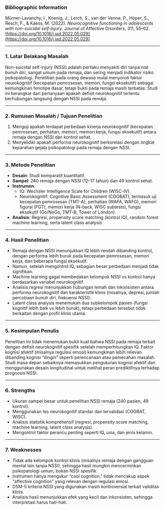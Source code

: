 ### Bibliographic Information

Mürner-Lavanchy, I., Koenig, J., Lerch, S., van der Venne, P., Höper, S., Resch, F., & Kaess, M. (2022). _Neurocognitive functioning in adolescents with non-suicidal self-injury._ Journal of Affective Disorders, 311, 55–62. [https://doi.org/10.1016/j.jad.2022.05.029](https://doi.org/10.1016/j.jad.2022.05.029)

---
### 1. Latar Belakang Masalah

Non-suicidal self-injury (NSSI) adalah perilaku menyakiti diri tanpa niat bunuh diri, sangat umum pada remaja, dan sering menjadi indikator risiko psikopatologi. Penelitian pada orang dewasa mulai menyoroti faktor neurokognitif (kecepatan pemrosesan, memori, fungsi eksekutif) sebagai kemungkinan fenotipe dasar, tetapi bukti pada remaja masih terbatas. Studi ini berangkat dari pertanyaan apakah defisit neurokognitif tertentu berhubungan langsung dengan NSSI pada remaja.

---
### 2. Rumusan Masalah / Tujuan Penelitian
1. Menguji apakah terdapat perbedaan kinerja neurokognitif (kecepatan pemrosesan, perhatian, memori, memori kerja, fungsi eksekutif) antara remaja dengan NSSI dan kontrol sehat.
2. Menyelidiki apakah performa neurokognitif berkorelasi dengan tingkat keparahan gejala psikopatologi pada remaja dengan NSSI.

---
### 3. Metode Penelitian
- **Desain**: Studi komparatif kuantitatif.
- **Sampel**: 240 remaja dengan NSSI (12–17 tahun) dan 49 kontrol sehat.
- **Instrumen**
    - IQ: Wechsler Intelligence Scale for Children (WISC-IV).
    - Neurokognitif: Cognitive Basic Assessment (COGBAT), termasuk uji kecepatan pemrosesan (TMT-A), perhatian (WAFA, WAFG), memori figural (FGT), memori kerja (N-back, WISC subtests), fungsi eksekutif (Go/NoGo, TMT-B, Tower of London).
- **Analisis**: Regresi, propensity score matching (kontrol IQ), random forest machine learning, serta latent class analysis

---
### 4. Hasil Penelitian
- Remaja dengan NSSI menunjukkan IQ lebih rendah dibanding kontrol, dengan performa lebih buruk pada kecepatan pemrosesan, memori kerja, dan beberapa fungsi eksekutif.
- Namun, setelah mengontrol IQ, sebagian besar perbedaan menjadi tidak signifikan.
- Machine learning gagal membedakan kelompok NSSI vs kontrol hanya berdasarkan variabel neurokognitif.
- Analisis regresi menunjukkan hubungan lemah dan inkonsisten antara performa neurokognitif dan karakteristik klinis (misalnya, depresi, jumlah percobaan bunuh diri, frekuensi NSSI).
- Latent class analysis menemukan dua subkelompok pasien (fungsi kognitif lebih baik vs lebih buruk), tetapi perbedaan tersebut tidak berkaitan dengan profil klinis utama.

---
### 5. Kesimpulan Penulis
Penelitian ini tidak menemukan bukti kuat bahwa NSSI pada remaja terkait dengan defisit neurokognitif spesifik setelah memperhitungkan IQ. Faktor kognisi afektif (misalnya regulasi emosi) kemungkinan lebih relevan dibanding kognisi “dingin” seperti perencanaan atau pemecahan masalah. Studi masa depan sebaiknya memasukkan pengukuran kognisi afektif dan menggunakan desain longitudinal untuk melihat peran prediktifnya terhadap prognosis NSSI.

---

### 6. Strengths
- Ukuran sampel besar untuk penelitian NSSI remaja (240 pasien, 49 kontrol).
- Menggunakan tes neurokognitif standar dan tervalidasi (COGBAT, WISC).
- Analisis statistik komprehensif (regresi, propensity score matching, machine learning, latent class analysis).
- Mengontrol faktor perancu penting seperti IQ, usia, dan jenis kelamin.

---

### 7. Weaknesses
- Tidak ada kelompok kontrol klinis (misalnya remaja dengan gangguan mental lain tanpa NSSI), sehingga hasil mungkin mencerminkan psikopatologi umum, bukan NSSI spesifik.
- Instrumen hanya mengukur “cool cognition,” tidak mencakup aspek “affective cognition” yang relevan dengan regulasi emosi.
- DSM-5 kriteria NSSI yang digunakan masih kontroversial terkait validitas klinis.
- Analisis hasil menunjukkan efek yang kecil dan inkonsisten, sehingga interpretasi harus hati-hati.